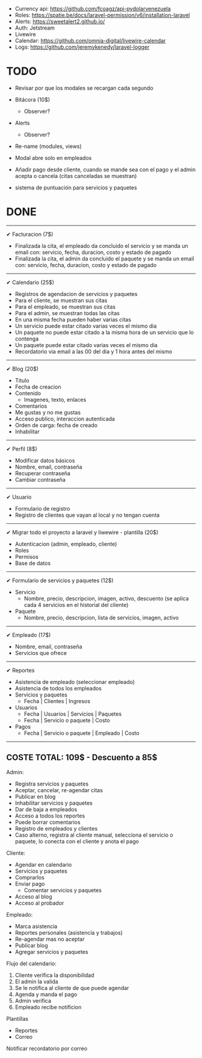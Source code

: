 - Currency api: https://github.com/fcoagz/api-pydolarvenezuela
- Roles: https://spatie.be/docs/laravel-permission/v6/installation-laravel
- Alerts: https://sweetalert2.github.io/
- Auth: Jetstream
- Livewire
- Calendar: https://github.com/omnia-digital/livewire-calendar
- Logs: https://github.com/jeremykenedy/laravel-logger

# TODO

- Revisar por que los modales se recargan cada segundo
- Bitácora (10$)
  - Observer?
- Alerts
  - Observer?
- Re-name (modules, views)

- Modal abre solo en empleados
- Añadir pago desde cliente, cuando se mande sea con el pago y el admin acepta o cancela (citas canceladas se muestran)

- sistema de puntuación para servicios y paquetes

# DONE
----------------------------------------------------------------------------------------
✔ Facturacion (7$)
- Finalizada la cita, el empleado da concluido el servicio y se manda un email con: servicio, fecha, duracion, costo y estado de pagado
- Finalizada la cita, el admin da concluido el paquete y se manda un email con: servicio, fecha, duracion, costo y estado de pagado
----------------------------------------------------------------------------------------
✔ Calendario (25$)
- Registros de agendacion de servicios y paquetes
- Para el cliente, se muestran sus citas
- Para el empleado, se muestran sus citas
- Para el admin, se muestran todas las citas
- En una misma fecha pueden haber varias citas
- Un servicio puede estar citado varias veces el mismo dia
- Un paquete no puede estar citado a la misma hora de un servicio que lo contenga
- Un paquete puede estar citado varias veces el mismo dia
- Recordatorio via email a las 00 del dia y 1 hora antes del mismo
----------------------------------------------------------------------------------------
✔ Blog (20$)
- Titulo
- Fecha de creacion
- Contenido
  - Imagenes, texto, enlaces
- Comentarios
- Me gustas y no me gustas
- Acceso publico, interaccion autenticada
- Orden de carga: fecha de creado
- Inhabilitar
----------------------------------------------------------------------------------------
✔ Perfil (8$)
- Modificar datos básicos
 - Nombre, email, contraseña
- Recuperar contraseña
- Cambiar contraseña
----------------------------------------------------------------------------------------
✔ Usuario
- Formulario de registro
- Registro de clientes que vayan al local y no tengan cuenta
----------------------------------------------------------------------------------------
✔ Migrar todo el proyecto a laravel y liwewire - plantilla (20$)
- Autenticacion (admin, empleado, cliente)
- Roles
- Permisos
- Base de datos
----------------------------------------------------------------------------------------
✔ Formulario de servicios y paquetes (12$)
- Servicio
  - Nombre, precio, descripcion, imagen, activo, descuento (se aplica cada 4 servicios en el historial del cliente)
- Paquete
  - Nombre, precio, descripcion, lista de servicios, imagen, activo
----------------------------------------------------------------------------------------
✔ Empleado (17$)
- Nombre, email, contraseña
- Servicios que ofrece
----------------------------------------------------------------------------------------
✔ Reportes
- Asistencia de empleado (seleccionar empleado)
- Asistencia de todos los empleados
- Servicios y paquetes
  - Fecha | Clientes | Ingresos
- Usuarios
  - Fecha | Usuarios | Servicios | Paquetes
  - Fecha | Servicio o paquete | Costo
- Pagos
  - Fecha | Servicio o paquete | Empleado | Costo
----------------------------------------------------------------------------------------
  COSTE TOTAL: 109$ - Descuento a 85$
----------------------------------------------------------------------------------------

Admin:
- Registra servicios y paquetes
- Aceptar, cancelar, re-agendar citas
- Publicar en blog
- Inhabilitar servicios y paquetes
- Dar de baja a empleados
- Acceso a todos los reportes
- Puede borrar comentarios
- Registro de empleados y clientes
- Caso alterno, registra al cliente manual, selecciona el servicio o paquete, lo conecta con el cliente y anota el pago

Cliente:
- Agendar en calendario
 - Servicios y paquetes
 - Comprarlos
 - Enviar pago
   - Comentar servicios y paquetes
- Acceso al blog
- Acceso al probador

Empleado:
- Marca asistencia
- Reportes personales (asistencia y trabajos)
- Re-agendar mas no aceptar
- Publicar blog
- Agregar servicios y paquetes

Flujo del calendario:
1. Cliente verifica la disponibilidad
2. El admin la valida
3. Se le notifica al cliente de que puede agendar
4. Agenda y manda el pago
5. Admin verifica
6. Empleado recibe notificion

Plantillas
- Reportes
- Correo

Notificar recordatorio por correo